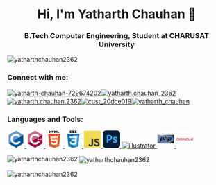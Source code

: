 <!-- ### Hi, I'm Yatharth Chauhan👋

📫 How to reach me: [linkedin - @yatharth-chauhan](https://www.linkedin.com/in/yatharth-chauhan-729674202/) -->

<!--
**YatharthChauhan2362/YatharthChauhan2362** is a ✨ _special_ ✨ repository because its `README.md` (this file) appears on your GitHub profile.

Here are some ideas to get you started:

- 🔭 I’m currently working on ...
- 🌱 I’m currently learning ...
- 👯 I’m looking to collaborate on ...
- 🤔 I’m looking for help with ...
- 💬 Ask me about ...
-
- 😄 Pronouns: ...
- ⚡ Fun fact: ...
-->

<h1 align="center">Hi, I'm Yatharth Chauhan 👋</h1>
<h3 align="center">B.Tech Computer Engineering, Student at CHARUSAT University</h3>

<p align="left"> <img src="https://komarev.com/ghpvc/?username=yatharthchauhan2362&label=Profile%20views&color=0e75b6&style=flat" alt="yatharthchauhan2362" /> </p>

<h3 align="left">Connect with me:</h3>
<p align="left">

<a href="https://linkedin.com/in/yatharth-chauhan-729674202" target="blank"><img align="center" src="https://raw.githubusercontent.com/rahuldkjain/github-profile-readme-generator/master/src/images/icons/Social/linked-in-alt.svg" alt="yatharth-chauhan-729674202" height="30" width="40" /></a><a href="https://instagram.com/yatharth.chauhan_2362" target="blank"><img align="center" src="https://raw.githubusercontent.com/rahuldkjain/github-profile-readme-generator/master/src/images/icons/Social/instagram.svg" alt="yatharth.chauhan_2362" height="30" width="40" /></a><a href="https://fb.com/yatharth.chauhan.2362" target="blank"><img align="center" src="https://raw.githubusercontent.com/rahuldkjain/github-profile-readme-generator/master/src/images/icons/Social/facebook.svg" alt="yatharth.chauhan.2362" height="30" width="40" /></a><a href="https://www.codechef.com/users/cust_20dce019" target="blank"><img align="center" src="https://cdn.jsdelivr.net/npm/simple-icons@3.1.0/icons/codechef.svg" alt="cust_20dce019" height="30" width="40" /></a><a href="https://www.hackerrank.com/yatharth_chauhan" target="blank"><img align="center" src="https://raw.githubusercontent.com/rahuldkjain/github-profile-readme-generator/master/src/images/icons/Social/hackerrank.svg" alt="yatharth_chauhan" height="30" width="40" /></a>

</p>

<h3 align="left">Languages and Tools:</h3>
<p align="left">

<a href="https://www.cprogramming.com/" target="_blank" rel="noreferrer"> <img src="https://raw.githubusercontent.com/devicons/devicon/master/icons/c/c-original.svg" alt="c" width="40" height="40"/> </a><a href="https://www.w3schools.com/cpp/" target="_blank" rel="noreferrer"> <img src="https://raw.githubusercontent.com/devicons/devicon/master/icons/cplusplus/cplusplus-original.svg" alt="cplusplus" width="40" height="40"/> </a>
<a href="https://www.w3.org/html/" target="_blank" rel="noreferrer"> <img src="https://raw.githubusercontent.com/devicons/devicon/master/icons/html5/html5-original-wordmark.svg" alt="html5" width="40" height="40"/> </a>
<a href="https://www.w3schools.com/css/" target="_blank" rel="noreferrer"> <img src="https://raw.githubusercontent.com/devicons/devicon/master/icons/css3/css3-original-wordmark.svg" alt="css3" width="40" height="40"/> </a>
<a href="https://developer.mozilla.org/en-US/docs/Web/JavaScript" target="_blank" rel="noreferrer"> <img src="https://raw.githubusercontent.com/devicons/devicon/master/icons/javascript/javascript-original.svg" alt="javascript" width="40" height="40"/> </a>
<a href="https://www.photoshop.com/en" target="_blank" rel="noreferrer"> <img src="https://raw.githubusercontent.com/YatharthChauhan2362/Graphic-Design/2bea93d5d51c58211b275629c6cc612b5c339b43/.svg/adobe-photoshop-logo.svg" alt="photoshop" width="40" height="40"/> </a>
<a href="https://www.adobe.com/in/products/illustrator.html" target="_blank" rel="noreferrer"> <img src="https://www.vectorlogo.zone/logos/adobe_illustrator/adobe_illustrator-icon.svg" alt="illustrator" width="40" height="40"/> </a>
<a href="https://www.php.net" target="_blank" rel="noreferrer">
<img src="https://raw.githubusercontent.com/devicons/devicon/master/icons/php/php-original.svg" alt="php" width="40" height="40"/>
<a href="https://www.oracle.com/" target="_blank" rel="noreferrer"> <img src="https://raw.githubusercontent.com/devicons/devicon/master/icons/oracle/oracle-original.svg" alt="oracle" width="40" height="40"/> </a>
</a>

</p><p></p><img align="left" src="https://github-readme-stats.vercel.app/api/top-langs?username=yatharthchauhan2362&show_icons=true&locale=en&layout=compact" alt="yatharthchauhan2362" /></p>

<p>&nbsp;<img align="center" src="https://github-readme-stats.vercel.app/api?username=yatharthchauhan2362&show_icons=true&locale=en" alt="yatharthchauhan2362" /></p>

<p><img align="center" src="https://github-readme-streak-stats.herokuapp.com/?user=yatharthchauhan2362&" alt="yatharthchauhan2362" /></p>
